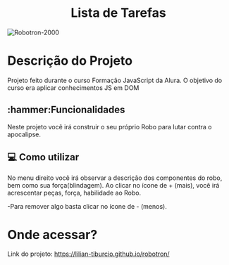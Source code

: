 <h1 align="center">Lista de Tarefas</h1>

![Robotron-2000](https://user-images.githubusercontent.com/112278577/225157849-de665691-2ad8-47a0-99a6-3d1d573602d8.png)

<h1>Descrição do Projeto</h1>

<p> Projeto feito durante o curso Formação JavaScript da Alura. O objetivo do curso era aplicar conhecimentos JS em DOM</p>

<h2>:hammer:Funcionalidades</h2>
<p>Neste projeto você irá construir o seu próprio Robo para lutar contra o apocalipse.</p>

<h2> 💻 Como utilizar</h2>

<p>No menu direito você irá observar a descrição dos componentes do robo, bem como sua força(blindagem). Ao clicar no ícone de + (mais), você irá acrescentar peças, força, habilidade ao Robo.</p>

-Para remover algo basta clicar no ícone de - (menos).

<h1>Onde acessar?</h1>

Link do projeto: https://lilian-tiburcio.github.io/robotron/
